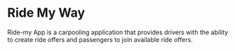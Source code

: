 # Ride My Way

Ride-my App is a carpooling application that provides drivers with the ability to create ride offers
and passengers to join available ride offers.
